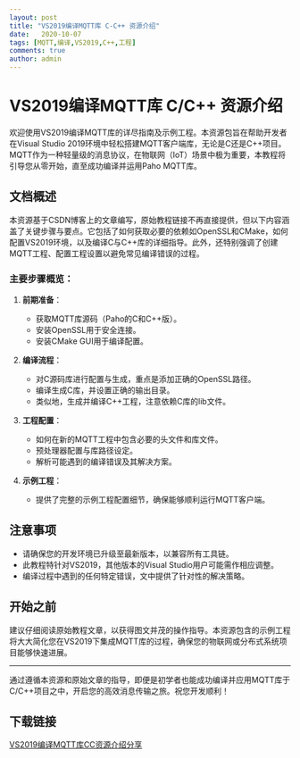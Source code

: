```yaml
---
layout: post
title: "VS2019编译MQTT库 C-C++ 资源介绍"
date:   2020-10-07
tags: [MQTT,编译,VS2019,C++,工程]
comments: true
author: admin
---
```

# VS2019编译MQTT库 C/C++ 资源介绍

欢迎使用VS2019编译MQTT库的详尽指南及示例工程。本资源包旨在帮助开发者在Visual Studio 2019环境中轻松搭建MQTT客户端库，无论是C还是C++项目。MQTT作为一种轻量级的消息协议，在物联网（IoT）场景中极为重要，本教程将引导您从零开始，直至成功编译并运用Paho MQTT库。

## 文档概述

本资源基于CSDN博客上的文章编写，原始教程链接不再直接提供，但以下内容涵盖了关键步骤与要点。它包括了如何获取必要的依赖如OpenSSL和CMake，如何配置VS2019环境，以及编译C与C++库的详细指导。此外，还特别强调了创建MQTT工程、配置工程设置以避免常见编译错误的过程。

### 主要步骤概览：

1. **前期准备**：
   - 获取MQTT库源码（Paho的C和C++版）。
   - 安装OpenSSL用于安全连接。
   - 安装CMake GUI用于编译配置。

2. **编译流程**：
   - 对C源码库进行配置与生成，重点是添加正确的OpenSSL路径。
   - 编译生成C库，并设置正确的输出目录。
   - 类似地，生成并编译C++工程，注意依赖C库的lib文件。
   
3. **工程配置**：
   - 如何在新的MQTT工程中包含必要的头文件和库文件。
   - 预处理器配置与库路径设定。
   - 解析可能遇到的编译错误及其解决方案。

4. **示例工程**：
   - 提供了完整的示例工程配置细节，确保能够顺利运行MQTT客户端。

## 注意事项

- 请确保您的开发环境已升级至最新版本，以兼容所有工具链。
- 此教程特针对VS2019，其他版本的Visual Studio用户可能需作相应调整。
- 编译过程中遇到的任何特定错误，文中提供了针对性的解决策略。

## 开始之前

建议仔细阅读原始教程文章，以获得图文并茂的操作指导。本资源包含的示例工程将大大简化您在VS2019下集成MQTT库的过程，确保您的物联网或分布式系统项目能够快速进展。

---

通过遵循本资源和原始文章的指导，即便是初学者也能成功编译并应用MQTT库于C/C++项目之中，开启您的高效消息传输之旅。祝您开发顺利！

## 下载链接

[VS2019编译MQTT库CC资源介绍分享](https://pan.quark.cn/s/eb63cc06d1c2)